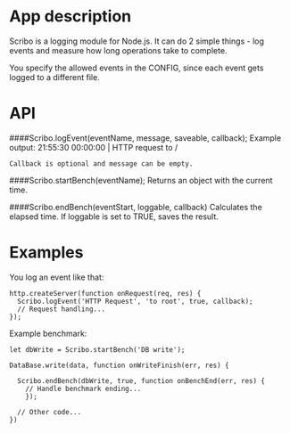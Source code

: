 # App description

Scribo is a logging module for Node.js. It can do 2 simple things - log events and measure how long operations take to complete.

You specify the allowed events in the CONFIG, since each event gets logged to a different file.
# API
####Scribo.logEvent(eventName, message, saveable, callback);
    Example output: 21:55:30 00:00:00 | HTTP request to /

    Callback is optional and message can be empty.

####Scribo.startBench(eventName);
    Returns an object with the current time.

####Scribo.endBench(eventStart, loggable, callback)
    Calculates the elapsed time. If loggable is set to TRUE, saves the result.

# Examples

You log an event like that:

    http.createServer(function onRequest(req, res) {
      Scribo.logEvent('HTTP Request', 'to root', true, callback);
      // Request handling...
    });

Example benchmark:

    let dbWrite = Scribo.startBench('DB write');

    DataBase.write(data, function onWriteFinish(err, res) {

      Scribo.endBench(dbWrite, true, function onBenchEnd(err, res) {
        // Handle benchmark ending...
        });

      // Other code...
    })
